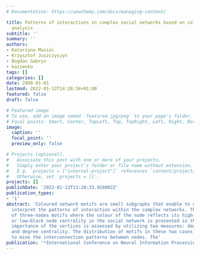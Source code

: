 ```yaml
---
# Documentation: https://wowchemy.com/docs/managing-content/

title: Patterns of interactions in complex social networks based on coloured motifs
  analysis
subtitle: ''
summary: ''
authors:
- Katarzyna Musial
- Krzysztof Juszczyszyn
- Bogdan Gabrys
- kazienko
tags: []
categories: []
date: 2008-01-01
lastmod: 2022-01-12T14:28:34+01:00
featured: false
draft: false

# Featured image
# To use, add an image named `featured.jpg/png` to your page's folder.
# Focal points: Smart, Center, TopLeft, Top, TopRight, Left, Right, BottomLeft, Bottom, BottomRight.
image:
  caption: ''
  focal_point: ''
  preview_only: false

# Projects (optional).
#   Associate this post with one or more of your projects.
#   Simply enter your project's folder or file name without extension.
#   E.g. `projects = ["internal-project"]` references `content/project/deep-learning/index.md`.
#   Otherwise, set `projects = []`.
projects: []
publishDate: '2022-01-12T13:28:33.928082Z'
publication_types:
- '1'
abstract: 'Coloured network motifs are small subgraphs that enable to discover and
  interpret the patterns of interaction within the complex networks. The analysis
  of three-nodes motifs where the colour of the node reflects its high–white node
  or low–black node centrality in the social network is presented in the paper. The
  importance of the vertices is assessed by utilizing two measures: degree prestige
  and degree centrality. The distribution of motifs in these two cases is compared
  to mine the interconnection patterns between nodes. The'
publication: '*International Conference on Neural Information Processing*'
---
```

